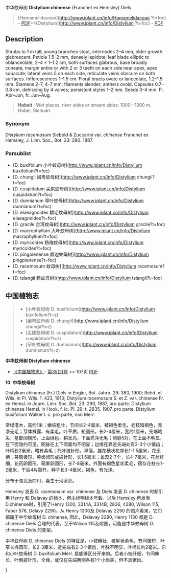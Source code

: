 中华蚊母树 **Distylium chinense** (Franchet ex Hemsley) Diels

> [Hamamelidaceae](http://www.iplant.cn/info/Hamamelidaceae ?t=foc) - [PDF](http://iplant.cn/foc/pdf/Hamamelidaceae.pdf)>>[Distylium](http://www.iplant.cn/info/Distylium ?t=foc) - [PDF](http://www.iplant.cn/foc/pdf/Distylium.pdf)

## Description

Shrubs to 1 m tall; young branches stout, internodes 2–4 mm, older growth glabrescent. Petiole 1.5–2 mm, densely lepidote; leaf blade elliptic to oblanceolate, 2–4 × 1–1.2 cm, both surfaces glabrous, base broadly cuneate, margin entire or with 2 or 3 teeth on each side near apex, apex subacute; lateral veins 5 on each side, reticulate veins obscure on both surfaces. Inflorescences 1–1.5 cm. Floral bracts ovate or lanceolate, 1.2–1.5 mm. Stamens 2–7, 4–7 mm; filaments slender; anthers ovoid. Capsules 0.7–0.8 cm, dehiscing by 4 valves; persistent styles 1–2 mm. Seeds 3–4 mm. Fl. Apr–Jun, fr. Jun–Aug.

> **Habait** : 
> Wet places, river sides or stream sides; 1000--1300 m. Hubei, Sichuan.

### Synonym
*Distylium racemosum* Siebold & Zuccarini var. *chinense* Franchet ex Hemsley, J. Linn. Soc., Bot. 23: 290. 1887.

### Parsublist

* [D.  buxifolium  小叶蚊母树](http://www.iplant.cn/info/Distylium buxifolium?t=foc)
* [D.  chungii  闽粤蚊母树](http://www.iplant.cn/info/Distylium chungii?t=foc)
* [D.  cuspidatum  尖尾蚊母树](http://www.iplant.cn/info/Distylium cuspidatum?t=foc)
* [D.  dunnianum  窄叶蚊母树](http://www.iplant.cn/info/Distylium dunnianum?t=foc)
* [D.  elaeagnoides  鳞毛蚊母树](http://www.iplant.cn/info/Distylium elaeagnoides?t=foc)
* [D.  gracile  台湾蚊母树](http://www.iplant.cn/info/Distylium gracile?t=foc)
* [D.  macrophyllum  大叶蚊母树](http://www.iplant.cn/info/Distylium macrophyllum?t=foc)
* [D.  myricoides  杨梅蚊母树](http://www.iplant.cn/info/Distylium myricoides?t=foc)
* [D.  pingpienense  屏边蚊母树](http://www.iplant.cn/info/Distylium pingpienense?t=foc)
* [D.  racemosum  蚊母树](http://www.iplant.cn/info/Distylium racemosum?t=foc)
* [D.  tsiangii  黔蚊母树](http://www.iplant.cn/info/Distylium tsiangii?t=foc)

## 中国植物志

> * [小叶蚊母树  D.  buxifolium](http://www.iplant.cn/info/Distylium buxifolium?t=z)
> * [闽粤蚊母树  D.  chungii](http://www.iplant.cn/info/Distylium chungii?t=z)
> * [尖尾蚊母树  D.  cuspidatum](http://www.iplant.cn/info/Distylium cuspidatum?t=z)
> * [窄叶蚊母树  D.  dunnianum](http://www.iplant.cn/info/Distylium dunnianum?t=z)

**中华蚊母树 Distylium chinense**

* [《中国植物志》](http://www.iplant.cn/frps)- [第35(2)卷](http://www.iplant.cn/frps/vol/35(2)) >> 107页 [PDF](http://www.iplant.cn/frps/pdf/35(2)/107a.PDF)

**10. 中华蚊母树**

Distylium chinense (Fr.) Diels in Engler, Bot. Jahrb. 29: 380, 1900; Rehd. et Wils. in Pl. Wils. 1: 423, 1913; Distylium racemosum S. et Z. var. chinense Fr. ex Hemsl. in Journ. Linn. Soc. Bot. 23: 290, 1887, pro parte. Distylium chinense Hemsl. in Hook. f. Ic. Pl. 29: t. 2835, 1907, pro parte. Distylium buxifolium Walker l. c. pro parte, non Merr.

常绿灌木，高约1米；嫩枝粗壮，节间长2-4毫米，被褐色柔毛，老枝暗褐色，秃净无毛；芽体裸露、有柔毛。叶革质，矩圆形，长2-4厘米，宽约1厘米，先端略尖，基部阔楔形，上面绿色，稍发亮，下面秃净无毛；侧脉5对，在上面不明显，在下面隐约可见，网脉在上下两面均不明显；边缘在靠近先端处有2-3个小锯齿；叶柄长2毫米，略有柔毛；托叶披针形，早落。雄花穗状花序长1-1.5厘米，花无柄；萼筒极短，萼齿卵形或披针形，长1.5毫米；雄蕊2-7个，长4-7毫米，花丝纤细，花药卵圆形。蒴果卵圆形，长7-8毫米，外面有褐色星状柔毛，宿存花柱长1-2毫米，干后4片裂开。种子长3-4毫米，褐色，有光泽。

分布于湖北及四川，喜生于河溪旁。

Hemsley 发表 D. racemosum var. chinense 及 Diels 发表 D. chinense 时都引用 Henry 和 Delavay 的标本，但未标明标本号数。以后 Hemsley 再发表 D.chinense时，引用了Henry 1300, 3314A, 3314B, 2836, 4280, Wilson 115, Faber 576, Delavy 2290。从 Henry 1300及 Delavay 2290 的照片看来，它们都属于中华蚊母树 D. chinense, 因此，Delavay 2290, Henry 1130 都是 D. chinense Diels 合理的代表。至于Wilson 115及附图，可能是中华蚊母树 D. chinense Diels 的变型。

中华蚊母树 D. chinense Diels 的特征是，小枝粗壮，被星状柔毛，节间极短，叶窄长椭圆形，长2-3厘米，近先端有2-3个锯齿，叶脉不明显，叶柄长约2毫米。它和小叶蚊母树 D. buxifolium Merr. 是能够区分开来的。后者小枝纤细，节间伸长，叶倒披针形，全缘，或仅在先端两侧各有1个小齿突，但不具锯齿。

}